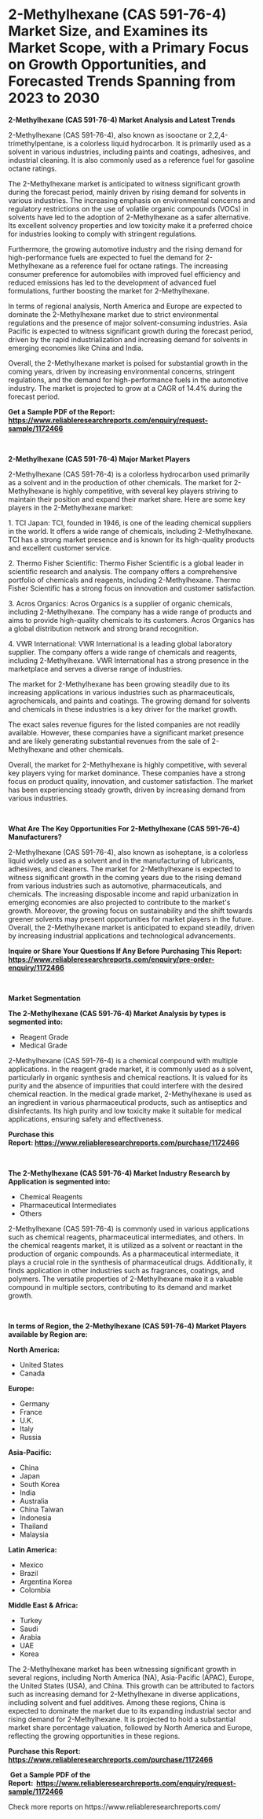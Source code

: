 <p><h1>2-Methylhexane (CAS 591-76-4) Market Size, and Examines its Market Scope, with a Primary Focus on Growth Opportunities, and Forecasted Trends Spanning from 2023 to 2030</h1></p><p><strong>2-Methylhexane (CAS 591-76-4) Market Analysis and Latest Trends</strong></p>
<p><p>2-Methylhexane (CAS 591-76-4), also known as isooctane or 2,2,4-trimethylpentane, is a colorless liquid hydrocarbon. It is primarily used as a solvent in various industries, including paints and coatings, adhesives, and industrial cleaning. It is also commonly used as a reference fuel for gasoline octane ratings.</p><p>The 2-Methylhexane market is anticipated to witness significant growth during the forecast period, mainly driven by rising demand for solvents in various industries. The increasing emphasis on environmental concerns and regulatory restrictions on the use of volatile organic compounds (VOCs) in solvents have led to the adoption of 2-Methylhexane as a safer alternative. Its excellent solvency properties and low toxicity make it a preferred choice for industries looking to comply with stringent regulations.</p><p>Furthermore, the growing automotive industry and the rising demand for high-performance fuels are expected to fuel the demand for 2-Methylhexane as a reference fuel for octane ratings. The increasing consumer preference for automobiles with improved fuel efficiency and reduced emissions has led to the development of advanced fuel formulations, further boosting the market for 2-Methylhexane.</p><p>In terms of regional analysis, North America and Europe are expected to dominate the 2-Methylhexane market due to strict environmental regulations and the presence of major solvent-consuming industries. Asia Pacific is expected to witness significant growth during the forecast period, driven by the rapid industrialization and increasing demand for solvents in emerging economies like China and India.</p><p>Overall, the 2-Methylhexane market is poised for substantial growth in the coming years, driven by increasing environmental concerns, stringent regulations, and the demand for high-performance fuels in the automotive industry. The market is projected to grow at a CAGR of 14.4% during the forecast period.</p></p>
<p><strong>Get a Sample PDF of the Report:&nbsp; <a href="https://www.reliableresearchreports.com/enquiry/request-sample/1172466">https://www.reliableresearchreports.com/enquiry/request-sample/1172466</a></strong></p>
<p>&nbsp;</p>
<p><strong>2-Methylhexane (CAS 591-76-4) Major Market Players</strong></p>
<p><p>2-Methylhexane (CAS 591-76-4) is a colorless hydrocarbon used primarily as a solvent and in the production of other chemicals. The market for 2-Methylhexane is highly competitive, with several key players striving to maintain their position and expand their market share. Here are some key players in the 2-Methylhexane market:</p><p>1. TCI Japan: TCI, founded in 1946, is one of the leading chemical suppliers in the world. It offers a wide range of chemicals, including 2-Methylhexane. TCI has a strong market presence and is known for its high-quality products and excellent customer service.</p><p>2. Thermo Fisher Scientific: Thermo Fisher Scientific is a global leader in scientific research and analysis. The company offers a comprehensive portfolio of chemicals and reagents, including 2-Methylhexane. Thermo Fisher Scientific has a strong focus on innovation and customer satisfaction.</p><p>3. Acros Organics: Acros Organics is a supplier of organic chemicals, including 2-Methylhexane. The company has a wide range of products and aims to provide high-quality chemicals to its customers. Acros Organics has a global distribution network and strong brand recognition.</p><p>4. VWR International: VWR International is a leading global laboratory supplier. The company offers a wide range of chemicals and reagents, including 2-Methylhexane. VWR International has a strong presence in the marketplace and serves a diverse range of industries.</p><p>The market for 2-Methylhexane has been growing steadily due to its increasing applications in various industries such as pharmaceuticals, agrochemicals, and paints and coatings. The growing demand for solvents and chemicals in these industries is a key driver for the market growth.</p><p>The exact sales revenue figures for the listed companies are not readily available. However, these companies have a significant market presence and are likely generating substantial revenues from the sale of 2-Methylhexane and other chemicals.</p><p>Overall, the market for 2-Methylhexane is highly competitive, with several key players vying for market dominance. These companies have a strong focus on product quality, innovation, and customer satisfaction. The market has been experiencing steady growth, driven by increasing demand from various industries.</p></p>
<p>&nbsp;</p>
<p><strong>What Are The Key Opportunities For 2-Methylhexane (CAS 591-76-4) Manufacturers?</strong></p>
<p><p>2-Methylhexane (CAS 591-76-4), also known as isoheptane, is a colorless liquid widely used as a solvent and in the manufacturing of lubricants, adhesives, and cleaners. The market for 2-Methylhexane is expected to witness significant growth in the coming years due to the rising demand from various industries such as automotive, pharmaceuticals, and chemicals. The increasing disposable income and rapid urbanization in emerging economies are also projected to contribute to the market's growth. Moreover, the growing focus on sustainability and the shift towards greener solvents may present opportunities for market players in the future. Overall, the 2-Methylhexane market is anticipated to expand steadily, driven by increasing industrial applications and technological advancements.</p></p>
<p><strong>Inquire or Share Your Questions If Any Before Purchasing This Report: <a href="https://www.reliableresearchreports.com/enquiry/pre-order-enquiry/1172466">https://www.reliableresearchreports.com/enquiry/pre-order-enquiry/1172466</a></strong></p>
<p>&nbsp;</p>
<p><strong>Market Segmentation</strong></p>
<p><strong>The 2-Methylhexane (CAS 591-76-4) Market Analysis by types is segmented into:</strong></p>
<p><ul><li>Reagent Grade</li><li>Medical Grade</li></ul></p>
<p><p>2-Methylhexane (CAS 591-76-4) is a chemical compound with multiple applications. In the reagent grade market, it is commonly used as a solvent, particularly in organic synthesis and chemical reactions. It is valued for its purity and the absence of impurities that could interfere with the desired chemical reaction. In the medical grade market, 2-Methylhexane is used as an ingredient in various pharmaceutical products, such as antiseptics and disinfectants. Its high purity and low toxicity make it suitable for medical applications, ensuring safety and effectiveness.</p></p>
<p><strong>Purchase this Report:&nbsp;<a href="https://www.reliableresearchreports.com/purchase/1172466">https://www.reliableresearchreports.com/purchase/1172466</a></strong></p>
<p>&nbsp;</p>
<p><strong>The 2-Methylhexane (CAS 591-76-4) Market Industry Research by Application is segmented into:</strong></p>
<p><ul><li>Chemical Reagents</li><li>Pharmaceutical Intermediates</li><li>Others</li></ul></p>
<p><p>2-Methylhexane (CAS 591-76-4) is commonly used in various applications such as chemical reagents, pharmaceutical intermediates, and others. In the chemical reagents market, it is utilized as a solvent or reactant in the production of organic compounds. As a pharmaceutical intermediate, it plays a crucial role in the synthesis of pharmaceutical drugs. Additionally, it finds application in other industries such as fragrances, coatings, and polymers. The versatile properties of 2-Methylhexane make it a valuable compound in multiple sectors, contributing to its demand and market growth.</p></p>
<p>&nbsp;</p>
<p><strong>In terms of Region, the 2-Methylhexane (CAS 591-76-4) Market Players available by Region are:</strong></p>
<p>
    <p> <strong> North America: </strong>
        <ul>
            <li>United States</li>
            <li>Canada</li>
        </ul>
        </p> 
    <p> <strong> Europe: </strong>
        <ul>
            <li>Germany</li>
            <li>France</li>
            <li>U.K.</li>
            <li>Italy</li>
            <li>Russia</li>
        </ul>
        </p> 
    <p> <strong> Asia-Pacific: </strong>
        <ul>
            <li>China</li>
            <li>Japan</li>
            <li>South Korea</li>
            <li>India</li>
            <li>Australia</li>
            <li>China Taiwan</li>
            <li>Indonesia</li>
            <li>Thailand</li>
            <li>Malaysia</li>
        </ul>
        </p> 
    <p> <strong> Latin America: </strong>
        <ul>
            <li>Mexico</li>
            <li>Brazil</li>
            <li>Argentina Korea</li>
            <li>Colombia</li>
        </ul>
        </p> 
    <p> <strong> Middle East & Africa: </strong>
        <ul>
            <li>Turkey</li>
            <li>Saudi</li>
            <li>Arabia</li>
            <li>UAE</li>
            <li>Korea</li>
        </ul>
    </p>
    </p>
<p><p>The 2-Methylhexane market has been witnessing significant growth in several regions, including North America (NA), Asia-Pacific (APAC), Europe, the United States (USA), and China. This growth can be attributed to factors such as increasing demand for 2-Methylhexane in diverse applications, including solvent and fuel additives. Among these regions, China is expected to dominate the market due to its expanding industrial sector and rising demand for 2-Methylhexane. It is projected to hold a substantial market share percentage valuation, followed by North America and Europe, reflecting the growing opportunities in these regions.</p></p>
<p><strong>Purchase this Report: <a href="https://www.reliableresearchreports.com/purchase/1172466">https://www.reliableresearchreports.com/purchase/1172466</a></strong></p>
<p>&nbsp;<strong>Get a Sample PDF of the Report:&nbsp;&nbsp;<a href="https://www.reliableresearchreports.com/enquiry/request-sample/1172466">https://www.reliableresearchreports.com/enquiry/request-sample/1172466</a></strong></p>
<p><strong></strong></p>
<p>Check more reports on https://www.reliableresearchreports.com/</p>